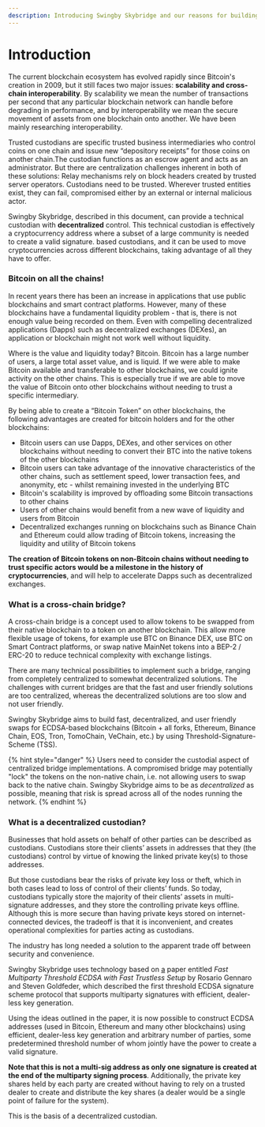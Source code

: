 ```yaml
---
description: Introducing Swingby Skybridge and our reasons for building it
---
```


# Introduction

The current blockchain ecosystem has evolved rapidly since Bitcoin's creation in 2009, but it still faces two major issues: **scalability and cross-chain interoperability**. By scalability we mean the number of transactions per second that any particular blockchain network can handle before degrading in performance, and by interoperability we mean the secure movement of assets from one blockchain onto another. We have been mainly researching interoperability. 

Trusted custodians are specific trusted business intermediaries who control coins on one chain and issue new “depository receipts” for those coins on another chain.The custodian functions as an escrow agent and acts as an administrator. But there are centralization challenges inherent in both of these solutions: Relay mechanisms rely on block headers created by trusted server operators. Custodians need to be trusted. Wherever trusted entities exist, they can fail, compromised either by an external or internal malicious actor. 

Swingby Skybridge, described in this document, can provide a technical custodian with **decentralized** control. This technical custodian is effectively a cryptocurrency address where a subset of a large community is needed to create a valid signature. based custodians, and it can be used to move cryptocurrencies across different blockchains, taking advantage of all they have to offer.

### Bitcoin on all the chains!

In recent years there has been an increase in applications that use public blockchains and smart contract platforms.  However, many of these blockchains have a fundamental liquidity problem - that is, there is not enough value being recorded on them. Even with compelling decentralized applications \(Dapps\) such as decentralized exchanges \(DEXes\), an application or blockchain might not work well without liquidity.

Where is the value and liquidity today?  Bitcoin. Bitcoin has a large number of users, a large total asset value, and is liquid. If we were able to make Bitcoin available and transferable to other blockchains, we could ignite activity on the other chains.  This is especially true if we are able to move the value of Bitcoin onto other blockchains without needing to trust a specific intermediary.

By being able to create a “Bitcoin Token” on other blockchains, the following advantages are created for bitcoin holders and for the other blockchains:

* Bitcoin users can use Dapps, DEXes, and other services on other blockchains without needing to convert their BTC into the native tokens of the other blockchains
* Bitcoin users can take advantage of the innovative characteristics of the other chains, such as settlement speed, lower transaction fees, and anonymity, etc - whilst remaining invested in the underlying BTC
* Bitcoin's scalability is improved by offloading some Bitcoin transactions to other chains
* Users of other chains would benefit from a new wave of liquidity and users from Bitcoin
* Decentralized exchanges running on blockchains such as Binance Chain  and Ethereum could allow trading of Bitcoin tokens, increasing the liquidity and utility of Bitcoin tokens

**The creation of Bitcoin tokens on non-Bitcoin chains without needing to trust specific actors would be a milestone in the history of cryptocurrencies**, and will help to accelerate Dapps such as decentralized exchanges.

### What is a cross-chain bridge?

A cross-chain bridge is a concept used to allow tokens to be swapped from their native blockchain to a token on another blockchain. This allow more flexible usage of tokens, for example use BTC on Binance DEX, use BTC on Smart Contract platforms, or swap native MainNet tokens into a BEP-2 / ERC-20 to reduce technical complexity with exchange listings.

There are many technical possibilities to implement such a bridge, ranging from completely centralized to somewhat decentralized solutions. The challenges with current bridges are that the fast and user friendly solutions are too centralized, whereas the decentralized solutions are too slow and not user friendly.

Swingby Skybridge aims to build fast, decentralized, and user friendly swaps for ECDSA-based blockchains \(Bitcoin + all forks, Ethereum, Binance Chain, EOS, Tron, TomoChain, VeChain, etc.\) by using Threshold-Signature-Scheme \(TSS\).

{% hint style="danger" %}
Users need to consider the custodial aspect of centralized bridge implementations. A compromised bridge may potentially "lock" the tokens on the non-native chain, i.e. not allowing users to swap back to the native chain. Swingby Skybridge aims to be as _decentralized_ as possible, meaning that risk is spread across all of the nodes running the network.
{% endhint %}

### **What is a decentralized custodian?**

Businesses that hold assets on behalf of other parties can be described as custodians.  Custodians store their clients’ assets in addresses that they \(the custodians\) control by virtue of knowing the linked private key\(s\) to those addresses.

But those custodians bear the risks of private key loss or theft, which in both cases lead to loss of control of their clients’ funds.  So today, custodians typically store the majority of their clients’ assets in multi-signature addresses, and they store the controlling private keys offline.  Although this is more secure than having private keys stored on internet-connected devices, the tradeoff is that it is inconvenient, and creates operational complexities for parties acting as custodians.

The industry has long needed a solution to the apparent trade off between security and convenience.

Swingby Skybridge uses technology based on [a](https://eprint.iacr.org/2019/114.pdf) paper entitled _Fast Multiparty Threshold ECDSA with Fast Trustless Setup_ by Rosario Gennaro and Steven Goldfeder, which described the first threshold ECDSA signature scheme protocol that supports multiparty signatures with efficient, dealer-less key generation.

Using the ideas outlined in the paper, it is now possible to construct ECDSA addresses \(used in Bitcoin, Ethereum and many other blockchains\) using efficient, dealer-less key generation and arbitrary number of parties, some predetermined threshold number of whom jointly have the power to create a valid signature.

**Note that this is not a multi-sig address as only one signature is created at the end of the multiparty signing process**.  Additionally, the private key shares held by each party are created without having to rely on a trusted dealer to create and distribute the key shares \(a dealer would be a single point of failure for the system\).

This is the basis of a decentralized custodian.

